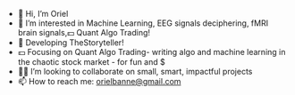 - 👋 Hi, I’m Oriel
- 🧠 I’m interested in Machine Learning, EEG signals deciphering, fMRI brain signals,💵 Quant Algo Trading!
- 📖 Developing TheStoryteller! 
- 💵 Focusing on Quant Algo Trading- writing algo and machine learning in the chaotic stock market - for fun and $
- 👊🏼 I’m looking to collaborate on small, smart, impactful projects
- 📫 How to reach me: orielbanne@gmail.com

<!---
OrielBanne/OrielBanne is a ✨ special ✨ repository because its `README.md` (this file) appears on your GitHub profile.
You can click the Preview link to take a look at your changes.
--->
